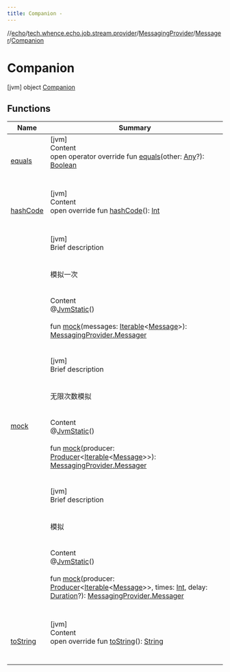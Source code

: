 ```yaml
---
title: Companion -
---
```

//[echo](../../../../index.md)/[tech.whence.echo.job.stream.provider](../../../index.md)/[MessagingProvider](../../index.md)/[Messager](../index.md)/[Companion](index.md)



# Companion  
 [jvm] object [Companion](index.md)   


## Functions  
  
|  Name|  Summary| 
|---|---|
| [equals](../../../../tech.whence.echo.webclient.response.exception/-response-unrecognized-exception/index.md#kotlin/Any/equals/#kotlin.Any?/PointingToDeclaration/)| [jvm]  <br>Content  <br>open operator override fun [equals](../../../../tech.whence.echo.webclient.response.exception/-response-unrecognized-exception/index.md#kotlin/Any/equals/#kotlin.Any?/PointingToDeclaration/)(other: [Any](https://kotlinlang.org/api/latest/jvm/stdlib/kotlin/-any/index.html)?): [Boolean](https://kotlinlang.org/api/latest/jvm/stdlib/kotlin/-boolean/index.html)  <br><br><br>
| [hashCode](../../../../tech.whence.echo.webclient.response.exception/-response-unrecognized-exception/index.md#kotlin/Any/hashCode/#/PointingToDeclaration/)| [jvm]  <br>Content  <br>open override fun [hashCode](../../../../tech.whence.echo.webclient.response.exception/-response-unrecognized-exception/index.md#kotlin/Any/hashCode/#/PointingToDeclaration/)(): [Int](https://kotlinlang.org/api/latest/jvm/stdlib/kotlin/-int/index.html)  <br><br><br>
| [mock](mock.md)| [jvm]  <br>Brief description  <br><br><br>模拟一次<br><br>  <br>Content  <br>@[JvmStatic](https://kotlinlang.org/api/latest/jvm/stdlib/kotlin.jvm/-jvm-static/index.html)()  <br>  <br>fun [mock](mock.md)(messages: [Iterable](https://kotlinlang.org/api/latest/jvm/stdlib/kotlin.collections/-iterable/index.html)<[Message](../../../../tech.whence.echo.job.stream.message/-message/index.md)>): [MessagingProvider.Messager](../index.md)  <br><br><br>[jvm]  <br>Brief description  <br><br><br>无限次数模拟<br><br>  <br>Content  <br>@[JvmStatic](https://kotlinlang.org/api/latest/jvm/stdlib/kotlin.jvm/-jvm-static/index.html)()  <br>  <br>fun [mock](mock.md)(producer: [Producer](../../../../tech.whence.echo.function/-producer/index.md)<[Iterable](https://kotlinlang.org/api/latest/jvm/stdlib/kotlin.collections/-iterable/index.html)<[Message](../../../../tech.whence.echo.job.stream.message/-message/index.md)>>): [MessagingProvider.Messager](../index.md)  <br><br><br>[jvm]  <br>Brief description  <br><br><br>模拟<br><br>  <br>Content  <br>@[JvmStatic](https://kotlinlang.org/api/latest/jvm/stdlib/kotlin.jvm/-jvm-static/index.html)()  <br>  <br>fun [mock](mock.md)(producer: [Producer](../../../../tech.whence.echo.function/-producer/index.md)<[Iterable](https://kotlinlang.org/api/latest/jvm/stdlib/kotlin.collections/-iterable/index.html)<[Message](../../../../tech.whence.echo.job.stream.message/-message/index.md)>>, times: [Int](https://kotlinlang.org/api/latest/jvm/stdlib/kotlin/-int/index.html), delay: [Duration](https://docs.oracle.com/javase/8/docs/api/java/time/Duration.html)?): [MessagingProvider.Messager](../index.md)  <br><br><br>
| [toString](../../../../tech.whence.echo.webclient.response.exception/-response-unrecognized-exception/index.md#kotlin/Any/toString/#/PointingToDeclaration/)| [jvm]  <br>Content  <br>open override fun [toString](../../../../tech.whence.echo.webclient.response.exception/-response-unrecognized-exception/index.md#kotlin/Any/toString/#/PointingToDeclaration/)(): [String](https://kotlinlang.org/api/latest/jvm/stdlib/kotlin/-string/index.html)  <br><br><br>

